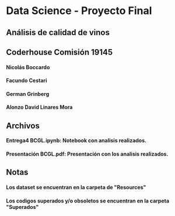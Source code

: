 # Data Science - Proyecto Final
## Análisis de calidad de vinos
## Coderhouse Comisión 19145
#### Nicolás Boccardo
#### Facundo Cestari
#### German Grinberg
#### Alonzo David Linares Mora
## Archivos
#### Entrega4 BCGL.ipynb: Notebook con analisis realizados.
#### Presentación BCGL.pdf: Presentación con los analisis realizados.
## Notas
#### Los dataset se encuentran en la carpeta de "Resources"
#### Los codigos superados y/o obsoletos se encuentran en la carpeta "Superados"




